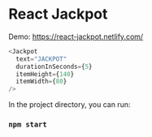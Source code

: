 # React Jackpot

Demo: https://react-jackpot.netlify.com/

```js
<Jackpot
  text="JACKPOT"
  durationInSeconds={5}
  itemHeight={140}
  itemWidth={80}
/>
```
In the project directory, you can run:

### `npm start`

